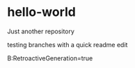 # hello-world
Just another repository

testing branches with a quick readme edit

B:RetroactiveGeneration=true
